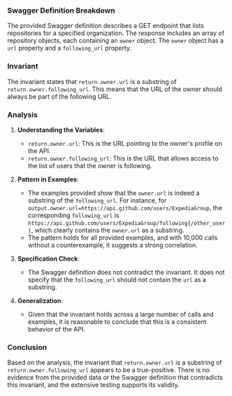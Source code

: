 ### Swagger Definition Breakdown
The provided Swagger definition describes a GET endpoint that lists repositories for a specified organization. The response includes an array of repository objects, each containing an `owner` object. The `owner` object has a `url` property and a `following_url` property. 

### Invariant
The invariant states that `return.owner.url` is a substring of `return.owner.following_url`. This means that the URL of the owner should always be part of the following URL.

### Analysis
1. **Understanding the Variables**: 
   - `return.owner.url`: This is the URL pointing to the owner's profile on the API.
   - `return.owner.following_url`: This is the URL that allows access to the list of users that the owner is following. 

2. **Pattern in Examples**: 
   - The examples provided show that the `owner.url` is indeed a substring of the `following_url`. For instance, for `output.owner.url=https://api.github.com/users/ExpediaGroup`, the corresponding `following_url` is `https://api.github.com/users/ExpediaGroup/following{/other_user}`, which clearly contains the `owner.url` as a substring.
   - The pattern holds for all provided examples, and with 10,000 calls without a counterexample, it suggests a strong correlation.

3. **Specification Check**: 
   - The Swagger definition does not contradict the invariant. It does not specify that the `following_url` should not contain the `url` as a substring.

4. **Generalization**: 
   - Given that the invariant holds across a large number of calls and examples, it is reasonable to conclude that this is a consistent behavior of the API.

### Conclusion
Based on the analysis, the invariant that `return.owner.url` is a substring of `return.owner.following_url` appears to be a true-positive. There is no evidence from the provided data or the Swagger definition that contradicts this invariant, and the extensive testing supports its validity.
